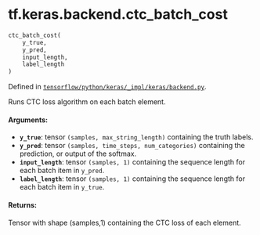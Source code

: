 <div itemscope itemtype="http://developers.google.com/ReferenceObject">
<meta itemprop="name" content="tf.keras.backend.ctc_batch_cost" />
</div>

# tf.keras.backend.ctc_batch_cost

``` python
ctc_batch_cost(
    y_true,
    y_pred,
    input_length,
    label_length
)
```



Defined in [`tensorflow/python/keras/_impl/keras/backend.py`](https://www.tensorflow.org/code/tensorflow/python/keras/_impl/keras/backend.py).

Runs CTC loss algorithm on each batch element.

#### Arguments:

* <b>`y_true`</b>: tensor `(samples, max_string_length)`
        containing the truth labels.
* <b>`y_pred`</b>: tensor `(samples, time_steps, num_categories)`
        containing the prediction, or output of the softmax.
* <b>`input_length`</b>: tensor `(samples, 1)` containing the sequence length for
        each batch item in `y_pred`.
* <b>`label_length`</b>: tensor `(samples, 1)` containing the sequence length for
        each batch item in `y_true`.


#### Returns:

Tensor with shape (samples,1) containing the
    CTC loss of each element.
